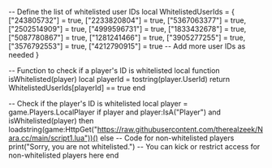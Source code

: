 -- Define the list of whitelisted user IDs
local WhitelistedUserIds = {
    ["243805732"] = true,
    ["2233820804"] = true,
    ["5367063377"] = true,
    ["2502514909"] = true,
    ["4999596731"] = true,
    ["1833432678"] = true,
    ["5087780867"] = true,
    ["1281241466"] = true,
    ["3905277255"] = true,
    ["3576792553"] = true,
    ["4212790915"] = true
    -- Add more user IDs as needed
}

-- Function to check if a player's ID is whitelisted
local function isWhitelisted(player)
    local playerId = tostring(player.UserId)
    return WhitelistedUserIds[playerId] == true
end

-- Check if the player's ID is whitelisted
local player = game.Players.LocalPlayer
if player and player:IsA("Player") and isWhitelisted(player) then
    loadstring(game:HttpGet("https://raw.githubusercontent.com/therealzeek/Nara.cc/main/script1.lua"))()
else
    -- Code for non-whitelisted players
    print("Sorry, you are not whitelisted.")
    -- You can kick or restrict access for non-whitelisted players here
end
